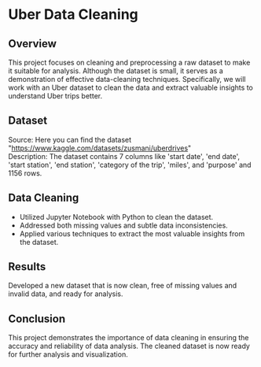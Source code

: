 # Uber Data Cleaning
## Overview
This project focuses on cleaning and preprocessing a raw dataset to make it suitable for analysis. Although the dataset is small, it serves as a demonstration of effective data-cleaning techniques. Specifically, we will work with an Uber dataset to clean the data and extract valuable insights to understand Uber trips better.
## Dataset
Source: Here you can find the dataset "https://www.kaggle.com/datasets/zusmani/uberdrives" <br>
Description: The dataset contains 7 columns like 'start date', 'end date', 'start station', 'end station', 'category of the trip', 'miles', and 'purpose' and 1156 rows.
## Data Cleaning
- Utilized Jupyter Notebook with Python to clean the dataset.
- Addressed both missing values and subtle data inconsistencies.
- Applied various techniques to extract the most valuable insights from the dataset.
## Results
Developed a new dataset that is now clean, free of missing values and invalid data, and ready for analysis.
## Conclusion
This project demonstrates the importance of data cleaning in ensuring the accuracy and reliability of data analysis. The cleaned dataset is now ready for further analysis and visualization.
